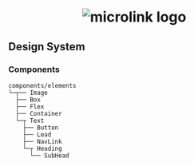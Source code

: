 <h1 align="center">
  <img src="https://microlink.io/logo-banner.png" alt="microlink logo">
</h1>


## Design System

### Components


```
components/elements
└─┬── Image
  ├── Box
  ├── Flex
  ├── Container
  └─┬ Text
    ├── Button
    ├── Lead
    ├── NavLink
    └─┬ Heading
      └── SubHead
```
